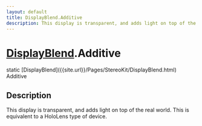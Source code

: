 ```yaml
---
layout: default
title: DisplayBlend.Additive
description: This display is transparent, and adds light on top of the real world. This is equivalent to a HoloLens type of device.
---
```

# [DisplayBlend]({{site.url}}/Pages/StereoKit/DisplayBlend.html).Additive

<div class='signature' markdown='1'>
static [DisplayBlend]({{site.url}}/Pages/StereoKit/DisplayBlend.html) Additive
</div>

## Description
This display is transparent, and adds light on top of
the real world. This is equivalent to a HoloLens type of device.

